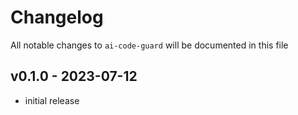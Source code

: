 # Changelog

All notable changes to `ai-code-guard` will be documented in this file

## v0.1.0 - 2023-07-12

- initial release
